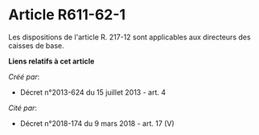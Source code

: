 # Article R611-62-1

Les dispositions de l'article R. 217-12 sont applicables aux directeurs des caisses de base.

**Liens relatifs à cet article**

_Créé par_:

  - Décret n°2013-624 du 15 juillet 2013 - art. 4

_Cité par_:

  - Décret n°2018-174 du 9 mars 2018 - art. 17 (V)
